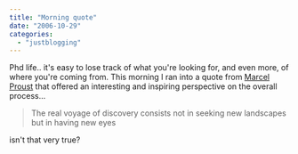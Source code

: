 ```yaml
---
title: "Morning quote"
date: "2006-10-29"
categories: 
  - "justblogging"
---
```


Phd life.. it's easy to lose track of what you're looking for, and even more, of where you're coming from. This morning I ran into a quote from [Marcel Proust](https://en.wikipedia.org/wiki/Marcel_Proust) that offered an interesting and inspiring perspective on the overall process...

> The real voyage of discovery consists not in seeking new landscapes but in having new eyes

isn't that very true?
